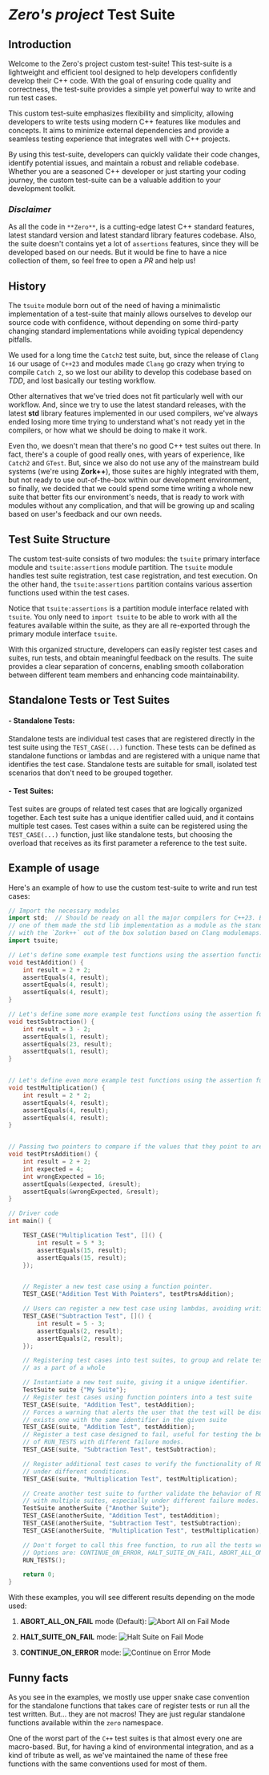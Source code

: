 #  *Zero's project* **Test Suite**

## **Introduction**

Welcome to the Zero's project custom test-suite! This test-suite is a lightweight and efficient tool designed to help developers confidently develop their C++ code. With the goal of ensuring code quality and correctness, the test-suite provides a simple yet powerful way to write and run test cases.

This custom test-suite emphasizes flexibility and simplicity, allowing developers to write tests using modern C++ features
like modules and concepts. It aims to minimize external dependencies and provide a seamless testing experience that integrates
well with C++ projects.

By using this test-suite, developers can quickly validate their code changes, identify potential issues, and maintain a robust and reliable codebase.
Whether you are a seasoned C++ developer or just starting your coding journey, the custom test-suite can be a valuable addition to your development toolkit.

### *Disclaimer*

As all the code in `**Zero**`, is a cutting-edge latest C++ standard features, latest standard version
and latest standard library features codebase. Also, the suite doesn't contains yet a lot of `assertions`
features, since they will be developed based on our needs. But it would be fine to have a nice collection of
them, so feel free to open a *PR* and help us!

## **History**

The `tsuite` module born out of the need of having a minimalistic implementation of a test-suite 
that mainly allows ourselves to develop our source code with confidence, without depending on some
third-party changing standard implementations while avoiding typical dependency pitfalls.

We used for a long time the `Catch2` test suite, but, since the release of `Clang 16` our usage of
`C++23` and modules made `Clang` go crazy when trying to compile `Catch 2`, so we lost our ability to
develop this codebase based on *TDD*, and lost basically our testing workflow.

Other alternatives that we've tried does not fit particularly well with our workflow. And, since we try
to use the latest standard releases, with the latest **std** library features implemented in our used
compilers, we've always ended losing more time trying to understand what's not ready yet in the compilers,
or how what we should be doing to make it work. 

Even tho, we doesn't mean that there's no good C++ test suites out there. In fact, there's a couple of
good really ones, with years of experience, like `Catch2` and `GTest`. But, since we also do not use any of
the mainstream build systems (we're using **Zork++**), those suites are highly integrated with them, but not
ready to use out-of-the-box within our development environment, so finally, we decided that we could spend
some time writing a whole new suite that better fits our environment's needs, that is ready to work with modules
without any complication, and that will be growing up and scaling based on user's feedback and our own needs.

## **Test Suite Structure**
The custom test-suite consists of two modules: the `tsuite` primary interface module and `tsuite:assertions` module partition.
The `tsuite` module handles test suite registration, test case registration, and test execution.
On the other hand, the `tsuite:assertions` partition contains various assertion functions used within the test cases.

Notice that `tsuite:assertions` is a partition module interface related with `tsuite`. You only need to
`import tsuite` to be able to work with all the features available within the suite, as they are all
re-exported through the primary module interface `tsuite`. 

With this organized structure, developers can easily register test cases and suites, run tests, and obtain meaningful feedback on the results. The suite provides a clear separation of concerns, enabling smooth collaboration between different team members and enhancing code maintainability.

##  **Standalone Tests or Test Suites**

#### - **Standalone Tests**:
Standalone tests are individual test cases that are registered directly in the test suite using the `TEST_CASE(...)` function.
These tests can be defined as standalone functions or lambdas and are registered with a unique name that identifies the test case.
Standalone tests are suitable for small, isolated test scenarios that don't need to be grouped together.

#### - **Test Suites**:
Test suites are groups of related test cases that are logically organized together.
Each test suite has a unique identifier called uuid, and it contains multiple test cases.
Test cases within a suite can be registered using the `TEST_CASE(...)` function,
just like standalone tests, but choosing the overload that receives as its first parameter
a reference to the test suite.

## **Example of usage**

Here's an example of how to use the custom test-suite to write and run test cases:

```c++
// Import the necessary modules
import std;  // Should be ready on all the major compilers for C++23. But until this date, any
// one of them made the std lib implementation as a module as the standard mandates, so we are working
// with the `Zork++` out of the box solution based on Clang modulemaps.
import tsuite;

// Let's define some example test functions using the assertion function
void testAddition() {
    int result = 2 + 2;
    assertEquals(4, result);
    assertEquals(4, result);
    assertEquals(4, result);
}

// Let's define some more example test functions using the assertion function
void testSubtraction() {
    int result = 3 - 2;
    assertEquals(1, result);
    assertEquals(23, result);
    assertEquals(1, result);
}


// Let's define even more example test functions using the assertion function
void testMultiplication() {
    int result = 2 * 2;
    assertEquals(4, result);
    assertEquals(4, result);
    assertEquals(4, result);
}


// Passing two pointers to compare if the values that they point to are equals
void testPtrsAddition() {
    int result = 2 + 2;
    int expected = 4;
    int wrongExpected = 16;
    assertEquals(&expected, &result);
    assertEquals(&wrongExpected, &result);
}

// Driver code
int main() {

    TEST_CASE("Multiplication Test", []() {
        int result = 5 * 3;
        assertEquals(15, result);
        assertEquals(15, result);
    });


    // Register a new test case using a function pointer.
    TEST_CASE("Addition Test With Pointers", testPtrsAddition);

    // Users can register a new test case using lambdas, avoiding writing standalone functions
    TEST_CASE("Subtraction Test", []() {
        int result = 5 - 3;
        assertEquals(2, result);
        assertEquals(2, result);
    });

    // Registering test cases into test suites, to group and relate tests that makes sense to exists
    // as a part of a whole

    // Instantiate a new test suite, giving it a unique identifier.
    TestSuite suite {"My Suite"};
    // Register test cases using function pointers into a test suite
    TEST_CASE(suite, "Addition Test", testAddition);
    // Forces a warning that alerts the user that the test will be discarded, since already
    // exists one with the same identifier in the given suite
    TEST_CASE(suite, "Addition Test", testAddition);
    // Register a test case designed to fail, useful for testing the behavior 
    // of RUN_TESTS with different failure modes.
    TEST_CASE(suite, "Subtraction Test", testSubtraction);

    // Register additional test cases to verify the functionality of RUN_TESTS
    // under different conditions.
    TEST_CASE(suite, "Multiplication Test", testMultiplication);

    // Create another test suite to further validate the behavior of RUN_TESTS
    // with multiple suites, especially under different failure modes.
    TestSuite anotherSuite {"Another Suite"};
    TEST_CASE(anotherSuite, "Addition Test", testAddition);
    TEST_CASE(anotherSuite, "Subtraction Test", testSubtraction);
    TEST_CASE(anotherSuite, "Multiplication Test", testMultiplication);

    // Don't forget to call this free function, to run all the tests written!
    // Options are: CONTINUE_ON_ERROR, HALT_SUITE_ON_FAIL, ABORT_ALL_ON_FAIL (default)
    RUN_TESTS();

    return 0;
}
```

With these examples, you will see different results depending on the mode used:

1. **ABORT_ALL_ON_FAIL** mode (Default):
   ![Abort All on Fail Mode](../../assets/tsuite_results_ABORT_ALL_ON_FAIL_mode.png)

2. **HALT_SUITE_ON_FAIL** mode:
   ![Halt Suite on Fail Mode](../../assets/tsuite_results_HALT_SUITE_ON_FAIL_mode.png)

3. **CONTINUE_ON_ERROR** mode:
   ![Continue on Error Mode](../../assets/tsuite_results_CONTINUE_ON_ERROR_mode.png)

## Funny facts

As you see in the examples, we mostly use upper snake case convention for the standalone functions
that takes care of register tests or run all the test written. But... they are not macros!
They are just regular standalone functions available within the `zero` namespace.

One of the worst part of the `C++` test suites is that almost every one are macro-based.
But, for having a kind of environmental integration, and as a kind of tribute as well,
as we've maintained the name of these free functions with the same conventions used for
most of them.
